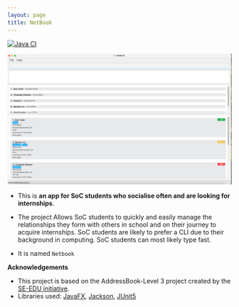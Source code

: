```yaml
---
layout: page
title: NetBook
---
```

[![Java CI](https://github.com/AY2425S1-CS2103T-F08-4/tp/actions/workflows/gradle.yml/badge.svg)](https://github.com/AY2425S1-CS2103T-F08-4/tp/actions/workflows/gradle.yml)


![Ui](images/Ui.png)

* This is **an app for SoC students who socialise often and are looking for internships**.<br>

* The project Allows SoC students to quickly and easily manage the relationships they form with others
  in school and on their journey to acquire internships. SoC students are likely to prefer a CLI due to
  their background in computing. SoC students can most likely type fast.

* It is named `Netbook`

**Acknowledgements**
* This project is based on the AddressBook-Level 3 project created by the [SE-EDU initiative](https://se-education.org).
* Libraries used: [JavaFX](https://openjfx.io/), [Jackson](https://github.com/FasterXML/jackson), [JUnit5](https://github.com/junit-team/junit5)
